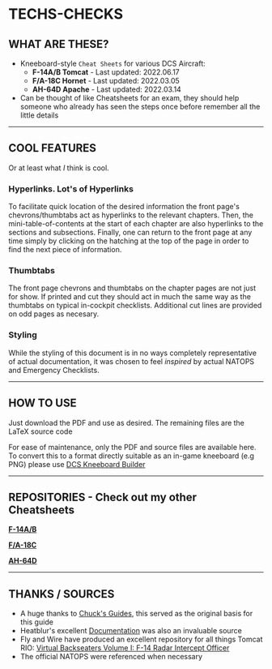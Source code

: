 # TECHS-CHECKS

## WHAT ARE THESE?

- Kneeboard-style `Cheat Sheets` for various DCS Aircraft:
  - **F-14A/B Tomcat** - Last updated: 2022.06.17
  - **F/A-18C Hornet** - Last updated: 2022.03.05
  - **AH-64D Apache** - Last updated: 2022.03.14
- Can be thought of like Cheatsheets for an exam, they should help someone who already has seen the steps once before remember all the little details

***

## COOL FEATURES

Or at least what *I* think is cool.

### Hyperlinks. Lot's of Hyperlinks

To facilitate quick location of the desired information the front page's chevrons/thumbtabs act as hyperlinks to the relevant chapters. Then, the mini-table-of-contents at the start of each chapter are also hyperlinks to the sections and subsections. Finally, one can return to the front page at any time simply by clicking on the hatching at the top of the page in order to find the next piece of information.

### Thumbtabs

The front page chevrons and thumbtabs on the chapter pages are not just for show. If printed and cut they should act in much the same way as the thumbtabs on typical in-cockpit checklists. Additional cut lines are provided on odd pages as necesary.

### Styling

While the styling of this document is in no ways completely representative of actual documentation, it was chosen to feel *inspired* by actual NATOPS and Emergency Checklists.

***

## HOW TO USE

Just download the PDF and use as desired. The remaining files are the LaTeX source code

For ease of maintenance, only the PDF and source files are available here. To convert this to a format directly suitable as an in-game kneeboard (e.g PNG) please use [DCS Kneeboard Builder](https://dcskneeboardbuilder.com/)

***

## REPOSITORIES - Check out my other Cheatsheets

[**F-14A/B**](https://github.com/Techneatium/F14_CheatSheet)

[**F/A-18C**](https://github.com/Techneatium/F18_Cheatsheet)

[**AH-64D**](https://github.com/Techneatium/AH64_CheatSheet)

***

## THANKS / SOURCES

- A huge thanks to [Chuck's Guides](https://www.mudspike.com/chucks-guides-dcs/), this served as the original basis for this guide
- Heatblur's excellent [Documentation](http://heatblur.se/F-14Manual/) was also an invaluable source
- Fly and Wire have produced an excellent repository for all things Tomcat RIO: [Virtual Backseaters Volume I: F-14 Radar Intercept Officer](https://flyandwire.com/virtual-backseater-volume-i-radar-intercept-officer/)
- The official NATOPS were referenced when necessary
